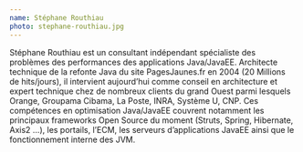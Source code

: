 ```yaml
---
name: Stéphane Routhiau
photo: stephane-routhiau.jpg
---
```


Stéphane Routhiau est un consultant indépendant spécialiste des problèmes des performances des applications Java/JavaEE. Architecte technique de la refonte Java du site PagesJaunes.fr en 2004 (20 Millions de hits/jours), il intervient aujourd’hui comme conseil en architecture et expert technique chez de nombreux clients du grand Ouest parmi lesquels Orange, Groupama Cibama, La Poste, INRA, Système U, CNP. Ces compétences en optimisation Java/JavaEE couvrent notamment les principaux frameworks Open Source du moment (Struts, Spring, Hibernate, Axis2 …), les portails, l’ECM, les serveurs d’applications JavaEE ainsi que le fonctionnement interne des JVM.